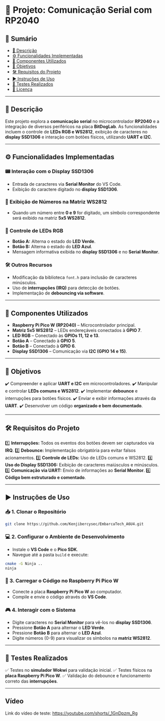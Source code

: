 # 🚀 Projeto: Comunicação Serial com RP2040

## 📌 Sumário

- [📖 Descrição](#-descrição)
- [⚙️ Funcionalidades Implementadas](#️-funcionalidades-implementadas)
- [🔧 Componentes Utilizados](#-componentes-utilizados)
- [🎯 Objetivos](#-objetivos)
- [🛠 Requisitos do Projeto](#-requisitos-do-projeto)
- [▶️ Instruções de Uso](#️-instruções-de-uso)
- [🧪 Testes Realizados](#-testes-realizados)
- [📜 Licença](#-licença)

---

## 📖 Descrição

Este projeto explora a **comunicação serial** no microcontrolador **RP2040** e a integração de diversos periféricos na placa **BitDogLab**. As funcionalidades incluem o controle de **LEDs RGB e WS2812**, exibição de caracteres no **display SSD1306** e interação com botões físicos, utilizando **UART e I2C**.

---

## ⚙️ Funcionalidades Implementadas

### 📟 **Interação com o Display SSD1306**
- Entrada de caracteres via **Serial Monitor** do VS Code.
- Exibição do caractere digitado no **display SSD1306**.

### 🔢 **Exibição de Números na Matriz WS2812**
- Quando um número entre **0 e 9** for digitado, um símbolo correspondente será exibido na matriz **5x5 WS2812**.

### 🎨 **Controle de LEDs RGB**
- **Botão A:** Alterna o estado do **LED Verde**.
- **Botão B:** Alterna o estado do **LED Azul**.
- Mensagem informativa exibida no **display SSD1306** e no **Serial Monitor**.

### 🛠 **Outros Recursos**
- Modificação da biblioteca `font.h` para inclusão de caracteres minúsculos.
- Uso de **interrupções (IRQ)** para detecção de botões.
- Implementação de **debouncing via software**.

---

## 🔧 Componentes Utilizados

- **Raspberry Pi Pico W (RP2040)** – Microcontrolador principal.
- **Matriz 5x5 WS2812** – LEDs endereçáveis conectados à **GPIO 7**.
- **LED RGB** – Conectado às **GPIOs 11, 12 e 13**.
- **Botão A** – Conectado à **GPIO 5**.
- **Botão B** – Conectado à **GPIO 6**.
- **Display SSD1306** – Comunicação via **I2C (GPIO 14 e 15)**.

---

## 🎯 Objetivos

✔️ Compreender e aplicar **UART e I2C** em microcontroladores.
✔️ Manipular e controlar **LEDs comuns e WS2812**.
✔️ Implementar **debounce** e interrupções para botões físicos.
✔️ Enviar e exibir informações através da **UART**.
✔️ Desenvolver um código **organizado e bem documentado**.

---

## 🛠 Requisitos do Projeto

1️⃣ **Interrupções:** Todos os eventos dos botões devem ser capturados via **IRQ**.
2️⃣ **Debounce:** Implementação obrigatória para evitar falsos acionamentos.
3️⃣ **Controle de LEDs:** Uso de LEDs comuns e WS2812.
4️⃣ **Uso do Display SSD1306:** Exibição de caracteres maiúsculos e minúsculos.
5️⃣ **Comunicação via UART:** Envio de informações ao **Serial Monitor**.
6️⃣ **Código bem estruturado e comentado**.

---

## ▶️ Instruções de Uso

### 📥 1. Clonar o Repositório
```bash
git clone https://github.com/Kenjibercysec/EmbarcaTech_A6U4.git
```

### 💻 2. Configurar o Ambiente de Desenvolvimento
- Instale o **VS Code** e o **Pico SDK**.
- Navegue até a pasta `build` e execute:
```bash
cmake -G Ninja ..
ninja
```

### 🔄 3. Carregar o Código no Raspberry Pi Pico W
- Conecte a placa **Raspberry Pi Pico W** ao computador.
- Compile e envie o código através do **VS Code**.

### 🎮 4. Interagir com o Sistema
- Digite caracteres no **Serial Monitor** para vê-los no **display SSD1306**.
- Pressione **Botão A** para alternar o **LED Verde**.
- Pressione **Botão B** para alternar o **LED Azul**.
- Digite números (0-9) para visualizar os símbolos na **matriz WS2812**.

---

## 🧪 Testes Realizados

✅ Testes no **simulador Wokwi** para validação inicial.
✅ Testes físicos na **placa Raspberry Pi Pico W**.
✅ Validação do debounce e funcionamento correto das **interrupções**.

---

## Vídeo

Link do vídeo de teste: https://youtube.com/shorts/_1GnDpzm_Rg

